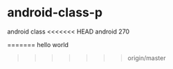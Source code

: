 # android-class-p
android class
<<<<<<< HEAD
android 270

=======
hello world
>>>>>>> origin/master
